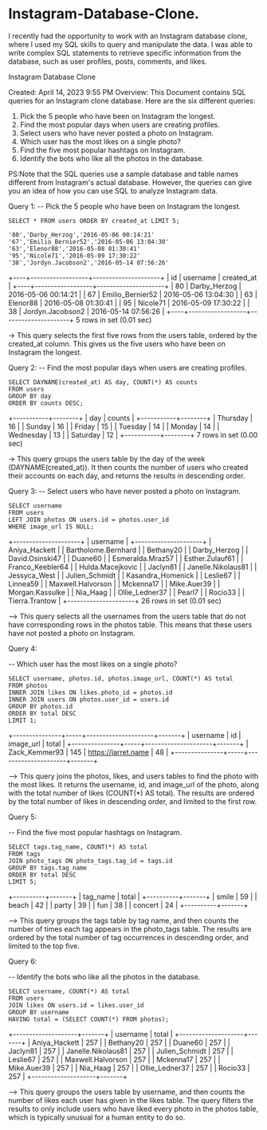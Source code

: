 # Instagram-Database-Clone.
I recently had the opportunity to work with an Instagram database clone, where I used my SQL skills to query and manipulate the data. I was able to write complex SQL statements to retrieve specific information from the database, such as user profiles, posts, comments, and likes.


Instagram Database Clone

Created: April 14, 2023 9:55 PM
Overview:
This Document contains SQL queries for an Instagram clone database. Here are the six different queries:
1. Pick the 5 people who have been on Instagram the longest.
2. Find the most popular days when users are creating profiles.
3. Select users who have never posted a photo on Instagram.
4. Which user has the most likes on a single photo?
5. Find the five most popular hashtags on Instagram.
6. Identify the bots who like all the photos in the database.

PS:Note that the SQL queries use a sample database and table names different from Instagram's actual database. However, the queries can give you an idea of how you can use SQL to analyze Instagram data.

Query 1: 
--  Pick the 5 people who have been on Instagram the longest.
    
    SELECT * FROM users ORDER BY created_at LIMIT 5;
    
    '80','Darby_Herzog','2016-05-06 00:14:21'
    '67','Emilio_Bernier52','2016-05-06 13:04:30'
    '63','Elenor88','2016-05-08 01:30:41'
    '95','Nicole71','2016-05-09 17:30:22'
    '38','Jordyn.Jacobson2','2016-05-14 07:56:26'


+----+------------------+---------------------+
| id | username         | created_at          |
+----+------------------+---------------------+
| 80 | Darby_Herzog     | 2016-05-06 00:14:21 |
| 67 | Emilio_Bernier52 | 2016-05-06 13:04:30 |
| 63 | Elenor88         | 2016-05-08 01:30:41 |
| 95 | Nicole71         | 2016-05-09 17:30:22 |
| 38 | Jordyn.Jacobson2 | 2016-05-14 07:56:26 |
+----+------------------+---------------------+
5 rows in set (0.01 sec)

   -> This query selects the first five rows from the users table, ordered by the created_at column. This gives us the five users who have been on Instagram the longest.


Query 2: 
--  Find the most popular days when users are creating profiles.

    SELECT DAYNAME(created_at) AS day, COUNT(*) AS counts
    FROM users
    GROUP BY day
    ORDER BY counts DESC;
    
+-----------+--------+
| day       | counts |
+-----------+--------+
| Thursday  |     16 |
| Sunday    |     16 |
| Friday    |     15 |
| Tuesday   |     14 |
| Monday    |     14 |
| Wednesday |     13 |
| Saturday  |     12 |
+-----------+--------+
7 rows in set (0.00 sec)

   -> This query groups the users table by the day of the week (DAYNAME(created_at)). It then counts the number of users who created their accounts on each day, and returns the results in descending order.


Query 3: 
--  Select users who have never posted a photo on Instagram.

    SELECT username
    FROM users
    LEFT JOIN photos ON users.id = photos.user_id
    WHERE image_url IS NULL;

+---------------------+
| username            |
+---------------------+
| Aniya_Hackett       |
| Bartholome.Bernhard |
| Bethany20           |
| Darby_Herzog        |
| David.Osinski47     |
| Duane60             |
| Esmeralda.Mraz57    |
| Esther.Zulauf61     |
| Franco_Keebler64    |
| Hulda.Macejkovic    |
| Jaclyn81            |
| Janelle.Nikolaus81  |
| Jessyca_West        |
| Julien_Schmidt      |
| Kasandra_Homenick   |
| Leslie67            |
| Linnea59            |
| Maxwell.Halvorson   |
| Mckenna17           |
| Mike.Auer39         |
| Morgan.Kassulke     |
| Nia_Haag            |
| Ollie_Ledner37      |
| Pearl7              |
| Rocio33             |
| Tierra.Trantow      |
+---------------------+
26 rows in set (0.01 sec)


   --> This query selects all the usernames from the users table that do not have corresponding rows in the photos table. This means that these users have not posted a photo on Instagram.


Query 4: 

--  Which user has the most likes on a single photo?

    SELECT username, photos.id, photos.image_url, COUNT(*) AS total
    FROM photos
    INNER JOIN likes ON likes.photo_id = photos.id
    INNER JOIN users ON photos.user_id = users.id
    GROUP BY photos.id
    ORDER BY total DESC
    LIMIT 1;
    
    
+---------------+-----+---------------------+-------+
| username      | id  | image_url           | total |
+---------------+-----+---------------------+-------+
| Zack_Kemmer93 | 145 | https://jarret.name |    48 |
+---------------+-----+---------------------+-------+


   --> This query joins the photos, likes, and users tables to find the photo with the most likes. It returns the username, id, and image_url of the photo, along with the total number of likes (COUNT(*) AS total). The results are ordered by the total number of likes in descending order, and limited to the first row.


Query 5: 

--  Find the five most popular hashtags on Instagram.

    SELECT tags.tag_name, COUNT(*) AS total
    FROM tags
    JOIN photo_tags ON photo_tags.tag_id = tags.id
    GROUP BY tags.tag_name
    ORDER BY total DESC
    LIMIT 5;
    
+----------+-------+
| tag_name | total |
+----------+-------+
| smile    |    59 |
| beach    |    42 |
| party    |    39 |
| fun      |    38 |
| concert  |    24 |
+----------+-------+


   --> This query groups the tags table by tag name, and then counts the number of times each tag appears in the photo_tags table. The results are ordered by the total number of tag occurrences in descending order, and limited to the top five.


Query 6: 

--  Identify the bots who like all the photos in the database.

    SELECT username, COUNT(*) AS total
    FROM users
    JOIN likes ON users.id = likes.user_id
    GROUP BY username
    HAVING total = (SELECT COUNT(*) FROM photos);

+--------------------+-------+
| username           | total |
+--------------------+-------+
| Aniya_Hackett      |   257 |
| Bethany20          |   257 |
| Duane60            |   257 |
| Jaclyn81           |   257 |
| Janelle.Nikolaus81 |   257 |
| Julien_Schmidt     |   257 |
| Leslie67           |   257 |
| Maxwell.Halvorson  |   257 |
| Mckenna17          |   257 |
| Mike.Auer39        |   257 |
| Nia_Haag           |   257 |
| Ollie_Ledner37     |   257 |
| Rocio33            |   257 |
+--------------------+-------+



   --> This query groups the users table by username, and then counts the number of likes each user has given in the likes table. The query filters the results to only include users who have liked every photo in the photos table, which is typically unusual for a human entity to do so.
